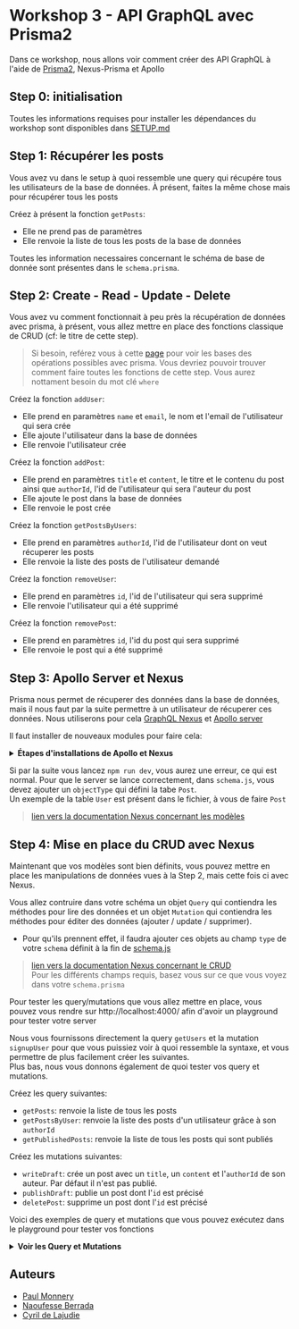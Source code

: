 # Workshop 3 - API GraphQL avec Prisma2

Dans ce workshop, nous allons voir comment créer des API GraphQL à l'aide de [Prisma2](https://www.prisma.io/), Nexus-Prisma et Apollo

## Step 0: initialisation

Toutes les informations requises pour installer les dépendances du workshop sont disponibles dans [SETUP.md](./SETUP.md)

## Step 1: Récupérer les posts

Vous avez vu dans le setup à quoi ressemble une query qui récupére tous les utilisateurs de la base de données. À présent, faites la même chose mais pour récupérer tous les posts

Créez à présent la fonction `getPosts`:
- Elle ne prend pas de paramètres
- Elle renvoie la liste de tous les posts de la base de données

Toutes les information necessaires concernant le schéma de base de donnée sont présentes dans le `schema.prisma`.

## Step 2: Create - Read - Update - Delete

Vous avez vu comment fonctionnait à peu près la récupération de données avec prisma, à présent, vous allez mettre en place des fonctions classique de CRUD (cf: le titre de cette step).

> Si besoin, reférez vous à cette [page](https://www.prisma.io/docs/getting-started/quickstart-typescript#write-data-into-the-database) pour voir les bases des opérations possibles avec prisma. Vous devriez pouvoir trouver comment faire toutes les fonctions de cette step. Vous aurez nottament besoin du mot clé `where`

Créez la fonction `addUser`:
- Elle prend en paramètres `name` et `email`, le nom et l'email de l'utilisateur qui sera crée
- Elle ajoute l'utilisateur dans la base de données
- Elle renvoie l'utilisateur crée

Créez la fonction `addPost`:
- Elle prend en paramètres `title` et `content`, le titre et le contenu du post ainsi que `authorId`, l'id de l'utilisateur qui sera l'auteur du post
- Elle ajoute le post dans la base de données
- Elle renvoie le post crée

Créez la fonction `getPostsByUsers`:
- Elle prend en paramètres `authorId`, l'id de l'utilisateur dont on veut  récuperer les posts
- Elle renvoie la liste des posts de l'utilisateur demandé

Créez la fonction `removeUser`:
- Elle prend en paramètres `id`, l'id de l'utilisateur qui sera supprimé
- Elle renvoie l'utilisateur qui a été supprimé

Créez la fonction `removePost`:
- Elle prend en paramètres `id`, l'id du post qui sera supprimé
- Elle renvoie le post qui a été supprimé

## Step 3: Apollo Server et Nexus

Prisma nous permet de récuperer des données dans la base de données, mais il nous faut par la suite permettre à un utilisateur de récuperer ces données. Nous utiliserons pour cela [GraphQL Nexus](https://nexus.js.org/) et [Apollo server](https://www.apollographql.com/docs/apollo-server/)


Il faut installer de nouveaux modules pour faire cela:

<Details><Summary><strong>Étapes d'installations de Apollo et Nexus</strong></Summary>

- Téléchargez le dossier [src](./src) présent dans notre repo dans votre dossier starter : cliquez [ici](https://downgit.github.io/#/home?url=https://github.com/PoCInnovation/Workshops/tree/master/software/3.Prisma)
- Extractez le zip dans votre dossier `starter` et remplacant le `package.json`
- Exécutez `npm install` dans votre dossier starter pour installer les nouvelles dépendances

</Details>

Si par la suite vous lancez `npm run dev`, vous aurez une erreur, ce qui est normal. Pour que le server se lance correctement, dans `schema.js`, vous devez ajouter un `objectType` qui défini la tabe `Post`.  
Un exemple de la table `User` est présent dans le fichier, à vous de faire `Post`

> [lien vers la documentation Nexus concernant les modèles](https://www.nexusjs.org/#/plugins/prisma?id=tmodel)

## Step 4: Mise en place du CRUD avec Nexus

Maintenant que vos modèles sont bien définits, vous pouvez mettre en place les manipulations de données vues à la Step 2, mais cette fois ci avec Nexus.

Vous allez contruire dans votre schéma un objet `Query` qui contiendra les méthodes pour lire des données et un objet `Mutation` qui contiendra les méthodes pour éditer des données (ajouter / update / supprimer).

- Pour qu'ils prennent effet, il faudra ajouter ces objets au champ `type` de votre `schema` définit à la fin de [schema.js](./src/schema.js)

> [lien vers la documentation Nexus concernant le CRUD](https://www.nexusjs.org/#/plugins/prisma?id=tcrud)  
> Pour les différents champs requis, basez vous sur ce que vous voyez dans votre `schema.prisma`

Pour tester les query/mutations que vous allez mettre en place, vous pouvez vous rendre sur http://localhost:4000/ afin d'avoir un playground pour tester votre server

Nous vous fournissons directement la query `getUsers` et la mutation `signupUser` pour que vous puissiez voir à quoi ressemble la syntaxe, et vous permettre de plus facilement créer les suivantes.  
Plus bas, nous vous donnons également de quoi tester vos query et mutations.

Créez les query suivantes:
- `getPosts`: renvoie la liste de tous les posts
- `getPostsByUser`: renvoie la liste des posts d'un utilisateur grâce à son `authorId`
- `getPublishedPosts`: renvoie la liste de tous les posts qui sont publiés

Créez les mutations suivantes:
- `writeDraft`: crée un post avec un `title`, un `content` et l'`authorId` de son auteur. Par défaut il n'est pas publié.
- `publishDraft`: publie un post dont l'`id` est précisé
- `deletePost`: supprime un post dont l'`id` est précisé

Voici des exemples de query et mutations que vous pouvez exécutez dans le playground pour tester vos fonctions
<Details><Summary><strong>Voir les Query et Mutations</strong></Summary>

## Query

### getUsers

```graphql
query {
  getUsers {
    id
    name
    email
    posts {
      id
      title
    }
  }
}
```

### getPosts

```graphql
query {
  getPosts {
    id
    title
    content
    published
    author {
      id
      name
      email
    }
  }
}
```

### getPostsByUser

```graphql
query {
  getPostsByUser(authorId: __AUTHOR_ID__) {
    id
    title
    content
  }
}
```
> Note: vous devez remplacer **__AUTHOR_ID__** par l'id actuel d'un auteur.

### getPublishedPosts

```graphql
query {
  getPublishedPosts {
    id
    title
    content
    published
    author {
      id
      name
      email
    }
  }
}
```
> vous aurez un array vide si vous n'avez pas encore fait la mutation pour publier un post

## Mutations

### signupUser

```graphql
mutation {
  signupUser(
    name: "Paul"
    email: "paul@prisma.io"
  ) {
    id
  }
}
```

### writeDraft

```graphql
mutation {
  writeDraft(
    title: "Join the Prisma Slack"
    content: "https://slack.prisma.io"
    authorId: "__AUTHOR_ID__"
  ) {
    id
    published
  }
}
```

### publishDraft

```graphql
mutation {
  publishDraft(id: __POST_ID__) {
    id
    published
  }
}
```

### deletePost

```graphql
mutation {
  deletePost(id: __POST_ID__) {
    id
    title
  }
}
```

</Details>

## Auteurs
- [Paul Monnery](https://github.com/PaulMonnery/)
- [Naoufesse Berrada](https://github.com/nowlow/)
- [Cyril de Lajudie](https://github.com/Axoloot/)
